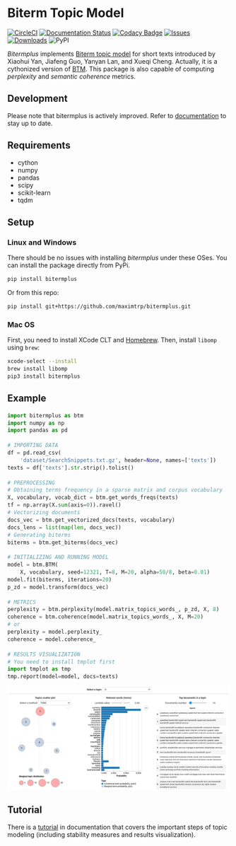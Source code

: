 # Biterm Topic Model

[![CircleCI](https://circleci.com/gh/maximtrp/bitermplus.svg?style=shield)](https://circleci.com/gh/maximtrp/bitermplus)
[![Documentation Status](https://readthedocs.org/projects/bitermplus/badge/?version=latest)](https://bitermplus.readthedocs.io/en/latest/?badge=latest)
[![Codacy Badge](https://app.codacy.com/project/badge/Grade/192b6a75449040ff868932a15ca28ce9)](https://www.codacy.com/gh/maximtrp/bitermplus/dashboard?utm_source=github.com&amp;utm_medium=referral&amp;utm_content=maximtrp/bitermplus&amp;utm_campaign=Badge_Grade)
[![Issues](https://img.shields.io/github/issues/maximtrp/bitermplus.svg)](https://github.com/maximtrp/bitermplus/issues)
[![Downloads](https://pepy.tech/badge/bitermplus)](https://pepy.tech/project/bitermplus)
![PyPI](https://img.shields.io/pypi/v/bitermplus)

*Bitermplus* implements [Biterm topic model](https://citeseerx.ist.psu.edu/viewdoc/download?doi=10.1.1.402.4032&rep=rep1&type=pdf) for short texts introduced by Xiaohui Yan, Jiafeng Guo, Yanyan Lan, and Xueqi Cheng. Actually, it is a cythonized version of [BTM](https://github.com/xiaohuiyan/BTM). This package is also capable of computing *perplexity* and *semantic coherence* metrics.

## Development

Please note that bitermplus is actively improved.
Refer to [documentation](https://bitermplus.readthedocs.io) to stay up to date.

## Requirements

* cython
* numpy
* pandas
* scipy
* scikit-learn
* tqdm

## Setup

### Linux and Windows

There should be no issues with installing *bitermplus* under these OSes. You can install the package directly from PyPi.

```bash
pip install bitermplus
```

Or from this repo:

```bash
pip install git+https://github.com/maximtrp/bitermplus.git
```

### Mac OS

First, you need to install XCode CLT and [Homebrew](https://brew.sh).
Then, install `libomp` using `brew`:

```bash
xcode-select --install
brew install libomp
pip3 install bitermplus
```

## Example

```python
import bitermplus as btm
import numpy as np
import pandas as pd

# IMPORTING DATA
df = pd.read_csv(
    'dataset/SearchSnippets.txt.gz', header=None, names=['texts'])
texts = df['texts'].str.strip().tolist()

# PREPROCESSING
# Obtaining terms frequency in a sparse matrix and corpus vocabulary
X, vocabulary, vocab_dict = btm.get_words_freqs(texts)
tf = np.array(X.sum(axis=0)).ravel()
# Vectorizing documents
docs_vec = btm.get_vectorized_docs(texts, vocabulary)
docs_lens = list(map(len, docs_vec))
# Generating biterms
biterms = btm.get_biterms(docs_vec)

# INITIALIZING AND RUNNING MODEL
model = btm.BTM(
    X, vocabulary, seed=12321, T=8, M=20, alpha=50/8, beta=0.01)
model.fit(biterms, iterations=20)
p_zd = model.transform(docs_vec)

# METRICS
perplexity = btm.perplexity(model.matrix_topics_words_, p_zd, X, 8)
coherence = btm.coherence(model.matrix_topics_words_, X, M=20)
# or
perplexity = model.perplexity_
coherence = model.coherence_

# RESULTS VISUALIZATION
# You need to install tmplot first
import tmplot as tmp
tmp.report(model=model, docs=texts)
```

![Report interface](images/topics_terms_plots.png)

## Tutorial

There is a [tutorial](https://bitermplus.readthedocs.io/en/latest/tutorial.html)
in documentation that covers the important steps of topic modeling (including
stability measures and results visualization).
